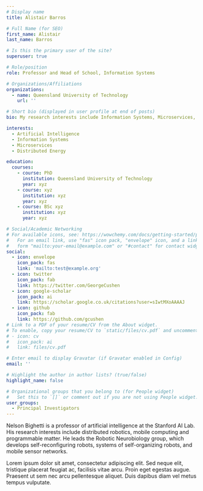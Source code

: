 ```yaml
---
# Display name
title: Alistair Barros

# Full Name (for SEO)
first_name: Alistair
last_name: Barros

# Is this the primary user of the site?
superuser: true

# Role/position
role: Professor and Head of School, Information Systems

# Organizations/Affiliations
organizations:
  - name: Queensland University of Technology
    url: ''

# Short bio (displayed in user profile at end of posts)
bio: My research interests include Information Systems, Microservices, and Distributed Energy.

interests:
  - Artificial Intelligence
  - Information Systems
  - Microservices
  - Distributed Energy

education:
  courses:
    - course: PhD 
      institution: Queensland University of Technology
      year: xyz
    - course: xyz
      institution: xyz
      year: xyz
    - course: BSc xyz
      institution: xyz
      year: xyz

# Social/Academic Networking
# For available icons, see: https://wowchemy.com/docs/getting-started/page-builder/#icons
#   For an email link, use "fas" icon pack, "envelope" icon, and a link in the
#   form "mailto:your-email@example.com" or "#contact" for contact widget.
social:
  - icon: envelope
    icon_pack: fas
    link: 'mailto:test@example.org'
  - icon: twitter
    icon_pack: fab
    link: https://twitter.com/GeorgeCushen
  - icon: google-scholar
    icon_pack: ai
    link: https://scholar.google.co.uk/citations?user=sIwtMXoAAAAJ
  - icon: github
    icon_pack: fab
    link: https://github.com/gcushen
# Link to a PDF of your resume/CV from the About widget.
# To enable, copy your resume/CV to `static/files/cv.pdf` and uncomment the lines below.
# - icon: cv
#   icon_pack: ai
#   link: files/cv.pdf

# Enter email to display Gravatar (if Gravatar enabled in Config)
email: ''

# Highlight the author in author lists? (true/false)
highlight_name: false

# Organizational groups that you belong to (for People widget)
#   Set this to `[]` or comment out if you are not using People widget.
user_groups:
  - Principal Investigators
---
```


Nelson Bighetti is a professor of artificial intelligence at the Stanford AI Lab. His research interests include distributed robotics, mobile computing and programmable matter. He leads the Robotic Neurobiology group, which develops self-reconfiguring robots, systems of self-organizing robots, and mobile sensor networks.

Lorem ipsum dolor sit amet, consectetur adipiscing elit. Sed neque elit, tristique placerat feugiat ac, facilisis vitae arcu. Proin eget egestas augue. Praesent ut sem nec arcu pellentesque aliquet. Duis dapibus diam vel metus tempus vulputate.

